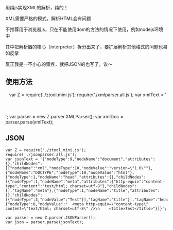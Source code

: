 用纯js实现XML的解析，纯的！

XML需要严格的模式，解析HTML会有问题

不推荐用于浏览器js，只在不能使用dom的方法的情况下使用，例如nodejs环境中

其中把解析器的核心（interpreter）拆分出来了，要扩展解析其他格式的问题也易如反掌

反正我是一不小心的蛋疼，就把JSON的也写了，诶～

使用方法
---
    var Z = require('./ztool.mini.js');
    require('./xmlparser.all.js');
    var xmlText = '<?xml version="1.0"?> <!DOCTYPE html> <head>\
        <meta http-equiv="content-type" content="text/html; charset=utf-8" />\
        <title>Test</title>\
    </head>\
    <!--  <meta http-equiv="content-type" content="text/html; charset=utf-8" />\
        <title>Test</title>-->';
    var parser = new Z.parser.XMLParser();
    var xmlDoc = parser.parse(xmlText);

JSON
---

    var Z = require('./ztool.mini.js');
    require('./jsonparser.all.js');
    var jsonText = '{"nodeType":9,"nodeName":"document","attributes":{},"childNodes":[{"nodeName":"xml","nodeType":10,"nodeValue":"version=\"1.0\""},{"nodeName":"DOCTYPE","nodeType":10,"nodeValue":"html"},{"nodeType":1,"nodeName":"head","attributes":{},"childNodes":[{"nodeType":1,"nodeName":"meta","attributes":{"http-equiv":"content-type","content":"text/html; charset=utf-8"},"childNodes":[],"tagName":"meta"},{"nodeType":1,"nodeName":"title","attributes":{},"childNodes":[{"nodeType":3,"nodeValue":"Test"}],"tagName":"title"}],"tagName":"head"},{"nodeType":8,"nodeValue":"  <meta http-equiv=\"content-type\" content=\"text/html; charset=utf-8\" />\n    <title>Test</title>"}]}';

    var parser = new Z.parser.JSONParser();
    var json = parser.parse(jsonText);

